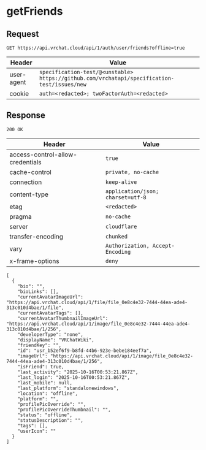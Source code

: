 # getFriends

## Request
`GET https://api.vrchat.cloud/api/1/auth/user/friends?offline=true`

| Header | Value |
| ------ | ----- |
| user-agent | `specification-test/@<unstable> https://github.com/vrchatapi/specification-test/issues/new` |
| cookie | `auth=<redacted>; twoFactorAuth=<redacted>` |


## Response
`200 OK`

| Header | Value |
| ------ | ----- |
| access-control-allow-credentials | `true` |
| cache-control | `private, no-cache` |
| connection | `keep-alive` |
| content-type | `application/json; charset=utf-8` |
| etag | `<redacted>` |
| pragma | `no-cache` |
| server | `cloudflare` |
| transfer-encoding | `chunked` |
| vary | `Authorization, Accept-Encoding` |
| x-frame-options | `deny` |

```jsonc
[
  {
    "bio": "",
    "bioLinks": [],
    "currentAvatarImageUrl": "https://api.vrchat.cloud/api/1/file/file_0e8c4e32-7444-44ea-ade4-313c010d4bae/1/file",
    "currentAvatarTags": [],
    "currentAvatarThumbnailImageUrl": "https://api.vrchat.cloud/api/1/image/file_0e8c4e32-7444-44ea-ade4-313c010d4bae/1/256",
    "developerType": "none",
    "displayName": "VRChatWiki",
    "friendKey": "",
    "id": "usr_b52ef6f9-b8fd-44b6-923e-bebe184eef7a",
    "imageUrl": "https://api.vrchat.cloud/api/1/image/file_0e8c4e32-7444-44ea-ade4-313c010d4bae/1/256",
    "isFriend": true,
    "last_activity": "2025-10-16T00:53:21.867Z",
    "last_login": "2025-10-16T00:53:21.867Z",
    "last_mobile": null,
    "last_platform": "standalonewindows",
    "location": "offline",
    "platform": "",
    "profilePicOverride": "",
    "profilePicOverrideThumbnail": "",
    "status": "offline",
    "statusDescription": "",
    "tags": [],
    "userIcon": ""
  }
]
```
